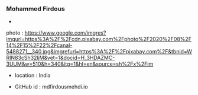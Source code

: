 ### Mohammed Firdous

-
photo : https://www.google.com/imgres?imgurl=https%3A%2F%2Fcdn.pixabay.com%2Fphoto%2F2020%2F08%2F14%2F15%2F22%2Fcanal-5488271__340.jpg&imgrefurl=https%3A%2F%2Fpixabay.com%2F&tbnid=WRIN83cSh32ljM&vet=1&docid=H_3HDAZMC-3UUM&w=510&h=340&itg=1&hl=en&source=sh%2Fx%2Fim

- location : India

- GitHub id : mdfirdousmehdi.io
